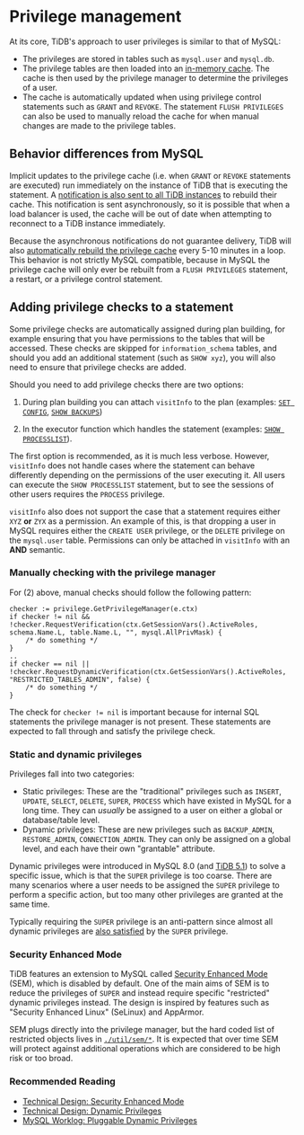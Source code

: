 # Privilege management

At its core, TiDB's approach to user privileges is similar to that of MySQL:
- The privileges are stored in tables such as `mysql.user` and `mysql.db`.
- The privilege tables are then loaded into an [in-memory cache](https://github.com/pingcap/tidb/blob/master/privilege/privileges/cache.go). The cache is then used by the privilege manager to determine the privileges of a user.
- The cache is automatically updated when using privilege control statements such as `GRANT` and `REVOKE`. The statement `FLUSH PRIVILEGES` can also be used to manually reload the cache for when manual changes are made to the privilege tables.

## Behavior differences from MySQL

Implicit updates to the privilege cache (i.e. when `GRANT` or `REVOKE` statements are executed) run immediately on the instance of TiDB that is executing the statement. A [notification is also sent to all TiDB instances](https://github.com/pingcap/tidb/blob/5e05922de6a253859cfbfe19356de8a2e2db39da/domain/domain.go#L1355-L1373) to rebuild their cache. This notification is sent asynchronously, so it is possible that when a load balancer is used, the cache will be out of date when attempting to reconnect to a TiDB instance immediately.

Because the asynchronous notifications do not guarantee delivery, TiDB will also [automatically rebuild the privilege cache](https://github.com/pingcap/tidb/blob/5e05922de6a253859cfbfe19356de8a2e2db39da/domain/domain.go#L852-L908) every 5-10 minutes in a loop. This behavior is not strictly MySQL compatible, because in MySQL the privilege cache will only ever be rebuilt from a `FLUSH PRIVILEGES` statement, a restart, or a privilege control statement.

## Adding privilege checks to a statement

Some privilege checks are automatically assigned during plan building, for example ensuring that you have permissions to the tables that will be accessed. These checks are skipped for `information_schema` tables, and should you add an additional statement (such as `SHOW xyz`), you will also need to ensure that privilege checks are added.

Should you need to add privilege checks there are two options:

1. During plan building you can attach `visitInfo` to the plan (examples: [`SET CONFIG`](https://github.com/pingcap/tidb/blob/5e05922de6a253859cfbfe19356de8a2e2db39da/planner/core/planbuilder.go#L745), [`SHOW BACKUPS`](https://github.com/pingcap/tidb/blob/5e05922de6a253859cfbfe19356de8a2e2db39da/planner/core/planbuilder.go#L2378-L2380))

2. In the executor function which handles the statement (examples: [`SHOW PROCESSLIST`](https://github.com/pingcap/tidb/blob/1a54708a7f8f86515236626c78e97a33d8adf583/executor/show.go#L368-L380)).

The first option is recommended, as it is much less verbose. However, `visitInfo` does not handle cases where the statement can behave differently depending on the permissions of the user executing it. All users can execute the `SHOW PROCESSLIST` statement, but to see the sessions of other users requires the `PROCESS` privilege.

`visitInfo` also does not support the case that a statement requires either `XYZ` **or** `ZYX` as a permission. An example of this, is that dropping a user in MySQL requires either the `CREATE USER` privilege, or the `DELETE` privilege on the `mysql.user` table. Permissions can only be attached in `visitInfo` with an **AND** semantic.

### Manually checking with the privilege manager

For (2) above, manual checks should follow the following pattern:
```
checker := privilege.GetPrivilegeManager(e.ctx)
if checker != nil && !checker.RequestVerification(ctx.GetSessionVars().ActiveRoles, schema.Name.L, table.Name.L, "", mysql.AllPrivMask) {
    /* do something */
}
..
if checker == nil || !checker.RequestDynamicVerification(ctx.GetSessionVars().ActiveRoles, "RESTRICTED_TABLES_ADMIN", false) {
    /* do something */
}
```

The check for `checker != nil` is important because for internal SQL statements the privilege manager is not present. These statements are expected to fall through and satisfy the privilege check.

### Static and dynamic privileges

Privileges fall into two categories:
* Static privileges: These are the "traditional" privileges such as `INSERT`, `UPDATE`, `SELECT`, `DELETE`, `SUPER`, `PROCESS` which have existed in MySQL for a long time. They can *usually* be assigned to a user on either a global or database/table level.
* Dynamic privileges: These are new privileges such as `BACKUP_ADMIN`, `RESTORE_ADMIN`, `CONNECTION_ADMIN`. They can only be assigned on a global level, and each have their own "grantable" attribute.

Dynamic privileges were introduced in MySQL 8.0 (and [TiDB 5.1](https://github.com/pingcap/tidb/blob/master/docs/design/2021-03-09-dynamic-privileges.md)) to solve a specific issue, which is that the `SUPER` privilege is too coarse. There are many scenarios where a user needs to be assigned the `SUPER` privilege to perform a specific action, but too many other privileges are granted at the same time.

Typically requiring the `SUPER` privilege is an anti-pattern since almost all dynamic privileges are [also satisfied](https://github.com/pingcap/tidb/blob/5e05922de6a253859cfbfe19356de8a2e2db39da/privilege/privileges/cache.go#L1009) by the `SUPER` privilege.

### Security Enhanced Mode

TiDB features an extension to MySQL called [Security Enhanced Mode](https://github.com/pingcap/tidb/blob/master/docs/design/2021-03-09-security-enhanced-mode.md) (SEM), which is disabled by default. One of the main aims of SEM is to reduce the privileges of `SUPER` and instead require specific "restricted" dynamic privileges instead. The design is inspired by features such as "Security Enhanced Linux" (SeLinux) and AppArmor.

SEM plugs directly into the privilege manager, but the hard coded list of restricted objects lives in [`./util/sem/*`](https://github.com/pingcap/tidb/blob/master/util/sem/sem.go). It is expected that over time SEM will protect against additional operations which are considered to be high risk or too broad.

### Recommended Reading

* [Technical Design: Security Enhanced Mode](https://github.com/pingcap/tidb/blob/master/docs/design/2021-03-09-security-enhanced-mode.md)
* [Technical Design: Dynamic Privileges](https://github.com/pingcap/tidb/blob/master/docs/design/2021-03-09-dynamic-privileges.md)
* [MySQL Worklog: Pluggable Dynamic Privileges](https://dev.mysql.com/worklog/task/?id=8131)
